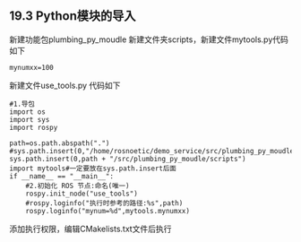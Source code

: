 ## 19.3 Python模块的导入
新建功能包plumbing_py_moudle 
新建文件夹scripts，新建文件mytools.py代码如下

    mynumxx=100
新建文件use_tools.py
代码如下

    #1.导包 
    import os
    import sys
    import rospy

    path=os.path.abspath(".")
    #sys.path.insert(0,"/home/rosnoetic/demo_service/src/plumbing_py_moudle/scripts")
    sys.path.insert(0,path + "/src/plumbing_py_moudle/scripts")
    import mytools#一定要放在sys.path.insert后面
    if __name__ == "__main__":
        #2.初始化 ROS 节点:命名(唯一)
        rospy.init_node("use_tools")
        #rospy.loginfo("执行时参考的路径:%s",path)
        rospy.loginfo("mynum=%d",mytools.mynumxx)
添加执行权限，编辑CMakelists.txt文件后执行
